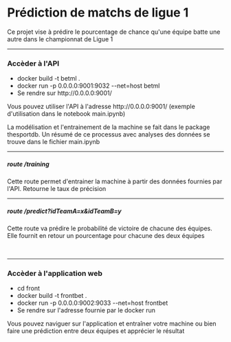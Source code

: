 <h1>Prédiction de matchs de ligue 1</h1>
<p>Ce projet vise à prédire le pourcentage de chance qu'une équipe batte une autre dans le championnat de Ligue 1</p>
<hr>


<h3>Accèder à l'API</h3>
<ul>
<li>docker build -t betml . <br></li>
<li>docker run -p 0.0.0.0:9001:9032 --net=host betml</li>
<li>Se rendre sur http://0.0.0.0:9001/</li></ul>
<p>Vous pouvez utiliser l'API à l'adresse http://0.0.0.0:9001/ (exemple d'utilisation dans le notebook main.ipynb)</p>
<p>La modélisation et l'entrainement de la machine se fait dans le package thesportdb. Un résumé de ce processus avec analyses des données se trouve dans le fichier main.ipynb </p>
<hr>
<h5>route /training</h5>
<p>Cette route permet d'entrainer la machine à partir des données fournies par l'API. Retourne le taux de précision </p>
<hr>
<h5>route /predict?idTeamA=x&idTeamB=y</h5>
<p>Cette route va prédire le probabilité de victoire de chacune des équipes. Elle fournit en retour un pourcentage pour chacune des deux équipes </p>
<br><hr>
<h3>Accèder à l'application web</h3>

<ul>
<li>cd front</li>
<li>docker build -t frontbet . </li>
<li>docker run -p 0.0.0.0:9002:9033 --net=host frontbet </li>
<li>Se rendre sur l'adresse fournie par le docker run </li>
</ul>
<p>Vous pouvez naviguer sur l'application et entraîner votre machine ou bien faire une prédiction entre deux équipes et apprécier le résultat</p>
